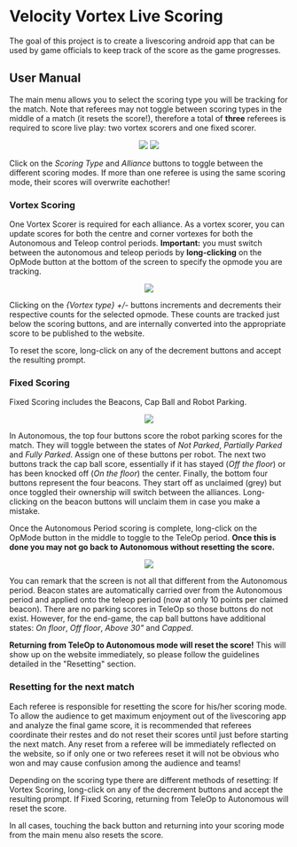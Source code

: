 # Velocity Vortex Live Scoring

The goal of this project is to create a livescoring android app that can be used by game officials to keep track of the score as the game progresses.

## User Manual

The main menu allows you to select the scoring type you will be tracking for the match. Note that referees may not toggle between scoring types in the middle of a match (it resets the score!), therefore a total of **three** referees is required to score live play: two vortex scorers and one fixed scorer.

<p align="center">
  <img src="https://raw.githubusercontent.com/jhryniw/VVLiveScore/master/docs/images/vortex_setup.png"/>
  <img src="https://raw.githubusercontent.com/jhryniw/VVLiveScore/master/docs/images/fixed_setup.png"/>
</p>

Click on the *Scoring Type* and *Alliance* buttons to toggle between the different scoring modes. If more than one referee is using the same scoring mode, their scores will overwrite eachother!

### Vortex Scoring
One Vortex Scorer is required for each alliance. As a vortex scorer, you can update scores for both the centre and corner vortexes for both the Autonomous and Teleop control periods. **Important:** you must switch between the autonomous and teleop periods by **long-clicking** on the OpMode button at the bottom of the screen to specify the opmode you are tracking. 

<p align="center">
  <img src="https://raw.githubusercontent.com/jhryniw/VVLiveScore/master/docs/images/vortex_activity.png"/>
</p>

Clicking on the *{Vortex type} +/-* buttons increments and decrements their respective counts for the selected opmode. These counts are tracked just below the scoring buttons, and are internally converted into the appropriate score to be published to the website.

To reset the score, long-click on any of the decrement buttons and accept the resulting prompt.

### Fixed Scoring
Fixed Scoring includes the Beacons, Cap Ball and Robot Parking. 

<p align="center">
  <img src="https://raw.githubusercontent.com/jhryniw/VVLiveScore/master/docs/images/fixed_activity.png"/>
</p>

In Autonomous, the top four buttons score the robot parking scores for the match. They will toggle between the states of *Not Parked*, *Partially Parked* and *Fully Parked*. Assign one of these buttons per robot. The next two buttons track the cap ball score, essentially if it has stayed (*Off the floor*) or has been knocked off (*On the floor*) the center. Finally, the bottom four buttons represent the four beacons. They start off as unclaimed (grey) but once toggled their ownership will switch between the alliances. Long-clicking on the beacon buttons will unclaim them in case you make a mistake.

Once the Autonomous Period scoring is complete, long-click on the OpMode button in the middle to toggle to the TeleOp period. **Once this is done you may not go back to Autonomous without resetting the score.**

<p align="center">
  <img src="https://raw.githubusercontent.com/jhryniw/VVLiveScore/master/docs/images/fixed_activity_teleop.png"/>
</p>

You can remark that the screen is not all that different from the Autonomous period. Beacon states are automatically carried over from  the Autonomous period and applied onto the teleop period (now at only 10 points per claimed beacon). There are no parking scores in TeleOp so those buttons do not exist. However, for the end-game, the cap ball buttons have additional states: *On floor*, *Off floor*, *Above 30"* and *Capped*.

**Returning from TeleOp to Autonomous mode will reset the score!** This will show up on the website immediately, so please follow the guidelines detailed in the "Resetting" section.  

### Resetting for the next match
Each referee is responsible for resetting the score for his/her scoring mode. To allow the audience to get maximum enjoyment out of the livescoring app and analyze the final game score, it is recommended that referees coordinate their restes and do not reset their scores until just before starting the next match. Any reset from a referee will be immediately reflected on the website, so if only one or two referees reset it will not be obvious who won and may cause confusion among the audience and teams!

Depending on the scoring type there are different methods of resetting:
If Vortex Scoring, long-click on any of the decrement buttons and accept the resulting prompt.
If Fixed Scoring, returning from TeleOp to Autonomous will reset the score.

In all cases, touching the back button and returning into your scoring mode from the main menu also resets the score.
